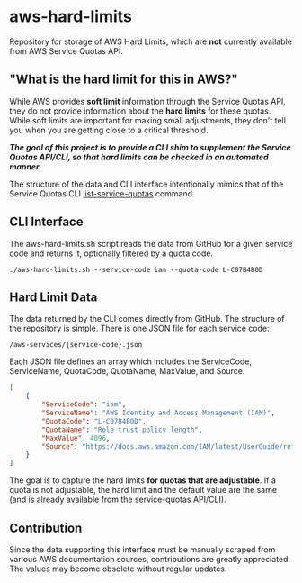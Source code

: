 # aws-hard-limits
Repository for storage of AWS Hard Limits, which are **not** currently available from AWS Service Quotas API.

## "What is the hard limit for this in AWS?"

While AWS provides **soft limit** information through the Service Quotas API, they do not
provide information about the **hard limits** for these quotas. While soft limits are
important for making small adjustments, they don't tell you when you are getting close
to a critical threshold. 

_**The goal of this project is to provide a CLI shim to supplement
the Service Quotas API/CLI, so that hard limits can be checked 
in an automated manner.**_

The structure of the data and CLI interface intentionally mimics that of the
Service Quotas CLI [list-service-quotas](https://docs.aws.amazon.com/cli/latest/reference/service-quotas/list-service-quotas.html) command.

## CLI Interface

The aws-hard-limits.sh script reads the data from GitHub for a given service code and returns it, optionally filtered by a quota code.
```shell
./aws-hard-limits.sh --service-code iam --quota-code L-C07B4B0D
```

## Hard Limit Data

The data returned by the CLI comes directly from GitHub. 
The structure of the repository is simple. There is one JSON file for each service code:
```
/aws-services/{service-code}.json
```

Each JSON file defines an array which includes the ServiceCode, ServiceName, QuotaCode, QuotaName, MaxValue, and Source.
```json
[
    {
        "ServiceCode": "iam",
        "ServiceName": "AWS Identity and Access Management (IAM)",
        "QuotaCode": "L-C07B4B0D",
        "QuotaName": "Role trust policy length",
        "MaxValue": 4096,
        "Source": "https://docs.aws.amazon.com/IAM/latest/UserGuide/reference_iam-quotas.html"
    }
]
```

The goal is to capture the hard limits **for quotas that are adjustable**. If a quota is not adjustable, the
hard limit and the default value are the same (and is already available from the service-quotas API/CLI).

## Contribution

Since the data supporting this interface must be manually scraped from various AWS documentation sources,
contributions are greatly appreciated. The values may become obsolete without regular updates.